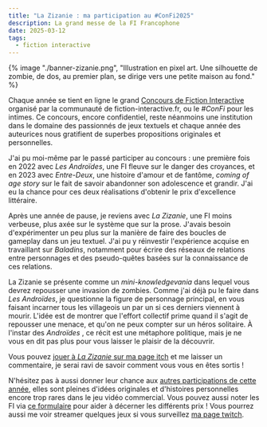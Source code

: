 ```yaml
---
title: "La Zizanie : ma participation au #ConFi2025"
description: La grand messe de la FI Francophone
date: 2025-03-12
tags:
  - fiction interactive
---
```



{% image "./banner-zizanie.png", "Illustration en pixel art. Une silhouette de zombie, de dos, au premier plan, se dirige vers une petite maison au fond." %}

Chaque année se tient en ligne le grand <a href="https://www.fiction-interactive.fr/lancement-officiel-du-concours-2025/" target="_blank">Concours de Fiction Interactive</a> organisé par la communauté de fiction-interactive.fr, ou le *#ConFi* pour les intimes. Ce concours, encore confidentiel, reste néanmoins une institution dans le domaine des passionnés de jeux textuels et chaque année des auteurices nous gratifient de superbes propositions originales et personnelles. 

J'ai pu moi-même par le passé participer au concours : une première fois en 2022 avec *Les Androïdes*, une FI fleuve sur le danger des croyances, et en 2023 avec *Entre-Deux*, une histoire d'amour et de fantôme, *coming of age story* sur le fait de savoir abandonner son adolescence et grandir. J'ai eu la chance pour ces deux réalisations d'obtenir le prix d'excellence littéraire.

Après une année de pause, je reviens avec *La Zizanie*, une FI moins verbeuse, plus axée sur le système que sur la prose. J'avais besoin d'expérimenter un peu plus sur la manière de faire des boucles de gameplay dans un jeu textuel. J'ai pu y réinvestir l'expérience acquise en travaillant sur *Baladins*, notamment pour écrire des réseaux de relations entre personnages et des pseudo-quêtes basées sur la connaissance de ces relations. 

La Zizanie se présente comme un *mini-knowledgevania* dans lequel vous devrez repousser une invasion de zombies. Comme j'ai déjà pu le faire dans *Les Androïdes*, je questionne la figure de personnage principal, en vous faisant incarner tous les villageois un par un si ces derniers viennent à mourir. L'idée est de montrer que l'effort collectif prime quand il s'agit de repousser une menace, et qu'on ne peux compter sur un héros solitaire.  À l'instar des *Androïdes* , ce récit est une métaphore politique, mais je ne vous en dit pas plus pour vous laisser le plaisir de la découvrir.

Vous pouvez <a href="https://atozi.itch.io/la-zizanie" target="_blank">jouer à *La Zizanie* sur ma page itch</a> et me laisser un commentaire, je serai ravi de savoir comment vous vous en êtes sortis ! 

N'hésitez pas à aussi donner leur chance aux <a href="https://itch.io/jam/concours-de-fiction-interactive-francophone-2025/entries" target="_blank">autres participations de cette année</a>, elles sont pleines d'idées originales et d'histoires personnelles encore trop rares dans le jeu vidéo commercial. Vous pouvez aussi noter les FI via <a href="https://docs.google.com/forms/d/e/1FAIpQLSdfhiMxR8roXJNoqdkh73MtA39yTK0vtiWRONrtTvtQI6JqnQ/viewform" target="_blank">ce formulaire</a> pour aider à décerner les différents prix ! Vous pourrez aussi me voir streamer quelques jeux si vous surveillez <a href="https://www.twitch.tv/atozi_" target="_blank">ma page twitch</a>.